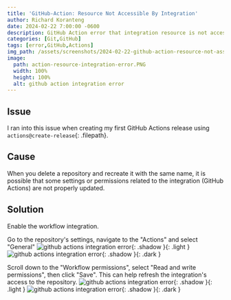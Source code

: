 ```yaml
---
title: 'GitHub-Action: Resource Not Accessible By Integration'
author: Richard Koranteng
date: 2024-02-22 7:00:00 -0600
description: GitHub Action error that integration resource is not accessible 
categories: [Git,GitHub]
tags: [error,GitHub,Actions]
img_path: /assets/screenshots/2024-02-22-github-action-resource-not-assessiable
image:
  path: action-resource-integration-error.PNG
  width: 100%
  height: 100%
  alt: github action integration error
---
```


## Issue
I ran into this issue when creating my first GitHub Actions release using `actions@create-release`{: .filepath}.

## Cause
When you delete a repository and recreate it with the same name, it is possible that some settings or permissions related to the integration (GitHub Actions) are not properly updated.

## Solution
Enable the workflow integration.

Go to the repository's settings, navigate to the "Actions" and select "General"
![github actions integration error](2024-02-22-github-action-resource-not-assessiable-step1.png){: .shadow }{: .light }
![github actions integration error](2024-02-22-github-action-resource-not-assessiable-step1.png){: .shadow }{: .dark }

Scroll down to the "Workflow permissions", select "Read and write permissions", then click "Save". This can help refresh the integration's access to the repository.
![github actions integration error](2024-02-22-github-action-resource-not-assessiable-step2.png){: .shadow }{: .light }
![github actions integration error](2024-02-22-github-action-resource-not-assessiable-step2.png){: .shadow }{: .dark }
